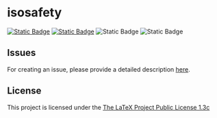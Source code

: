 # isosafety

[![Static Badge](https://img.shields.io/badge/Version-v1.1-blue)](https://github.com/BenSt099/isosafety/releases/tag/v1.1)
[![Static Badge](https://img.shields.io/badge/Package-CTAN-blue)](https://www.ctan.org/pkg/isosafety)
![Static Badge](https://img.shields.io/badge/Size-%3C2%20MB-red)
![Static Badge](https://img.shields.io/badge/Maintained-Yes-success)

## Issues

For creating an issue, please provide a detailed description [here](https://github.com/BenSt099/isosafety/issues/new?assignees=&labels=&projects=&template=general-issues.md&title=).

## License

This project is licensed under the [The LaTeX Project Public License 1.3c](https://www.ctan.org/license/lppl1.3c)
